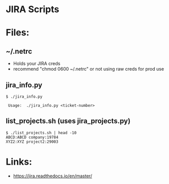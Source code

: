 # JIRA Scripts

# Files:
## ~/.netrc
* Holds your JIRA creds
* recommend "chmod 0600 ~/.netrc" or not using raw creds for prod use

## jira_info.py
~~~~
$ ./jira_info.py 

 Usage:  ./jira_info.py <ticket-number>
~~~~

## list_projects.sh (uses jira_projects.py)
~~~~
$ ./list_projects.sh | head -10
ABCD:ABCD company:19784
XYZ2:XYZ project2:29003
~~~~

# Links:
* https://jira.readthedocs.io/en/master/
